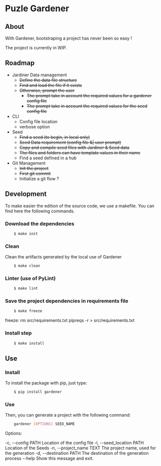 # Puzle Gardener

## About

With Gardener, bootstraping a project has never been so easy !

The project is currently in WIP.

## Roadmap

- Jardiner Data management
    - ~~Define the data file structure~~
    - ~~Find and load the file if it exists~~
    - ~~Otherwise, prompt the user~~
        - ~~The prompt take in account the required values for a gardener config file~~
        - ~~The prompt take in account the required values for the seed config file~~
- CLI
    - Config file location
    - verbose option
- Seed
    - ~~Find a seed (to begin, in local only)~~
    - ~~Seed Data requirement (config file &| user prompt)~~
    - ~~Copy and compile seed files with Jardiner & Seed data~~
    - ~~The files and folders can have template values in their name~~
    - Find a seed defined in a hub
- Git Management
    - ~~Init the project~~
    - ~~First git commit~~
    - Initialize a git flow ?

## Development

To make easier the edition of the source code, we use a makefile.
You can find here the following commands.

### Download the dependencies

```sh
    $ make init
```

### Clean

Clean the artifacts generated by the local use of Gardener

```sh
    $ make clean
```

### Linter (use of PyLint)


```sh
    $ make lint
```

### Save the project dependencies in requirements file


```sh
    $ make freeze
```
freeze:
	rm src/requirements.txt
	pipreqs -r > src/requirements.txt

### Install step

```sh
    $ make install
```

## Use

### Install

To install the package with pip, just type:

```sh
    $ pip install gardener
```

### Use

Then, you can generate a project with the following command:

```sh
    gardener [OPTIONS] SEED_NAME
```

Options:

  -c, --config PATH         Location of the config file
  -l, --seed_location PATH  Location of the Seeds
  -n, --project_name TEXT   The project name, used for the generation
  -d, --destination PATH    The destination of the generation process
  --help                    Show this message and exit.


